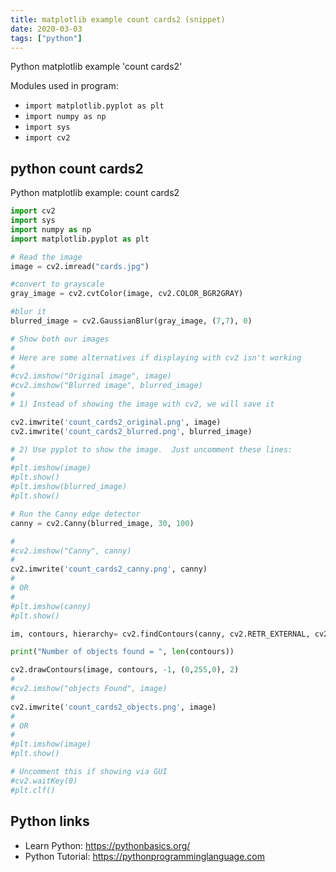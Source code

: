 ```yaml
---
title: matplotlib example count cards2 (snippet)
date: 2020-03-03
tags: ["python"]
---
```

Python matplotlib example 'count cards2'


Modules used in program: 
* `import matplotlib.pyplot as plt`
* `import numpy as np`
* `import sys`
* `import cv2`

## python count cards2

Python matplotlib example: count cards2

```python
import cv2
import sys
import numpy as np
import matplotlib.pyplot as plt

# Read the image
image = cv2.imread("cards.jpg")

#convert to grayscale
gray_image = cv2.cvtColor(image, cv2.COLOR_BGR2GRAY)

#blur it
blurred_image = cv2.GaussianBlur(gray_image, (7,7), 0)

# Show both our images
#
# Here are some alternatives if displaying with cv2 isn't working
#
#cv2.imshow("Original image", image)
#cv2.imshow("Blurred image", blurred_image)
#
# 1) Instead of showing the image with cv2, we will save it

cv2.imwrite('count_cards2_original.png', image)
cv2.imwrite('count_cards2_blurred.png', blurred_image)

# 2) Use pyplot to show the image.  Just uncomment these lines:
#
#plt.imshow(image)
#plt.show()
#plt.imshow(blurred_image)
#plt.show()

# Run the Canny edge detector
canny = cv2.Canny(blurred_image, 30, 100)

#
#cv2.imshow("Canny", canny)
#
cv2.imwrite('count_cards2_canny.png', canny)
#
# OR
#
#plt.imshow(canny)
#plt.show()

im, contours, hierarchy= cv2.findContours(canny, cv2.RETR_EXTERNAL, cv2.CHAIN_APPROX_SIMPLE)

print("Number of objects found = ", len(contours))

cv2.drawContours(image, contours, -1, (0,255,0), 2)
#
#cv2.imshow("objects Found", image)
#
cv2.imwrite('count_cards2_objects.png', image)
#
# OR
#
#plt.imshow(image)
#plt.show()

# Uncomment this if showing via GUI
#cv2.waitKey(0)
#plt.clf()


```

## Python links

- Learn Python: https://pythonbasics.org/
- Python Tutorial: https://pythonprogramminglanguage.com
